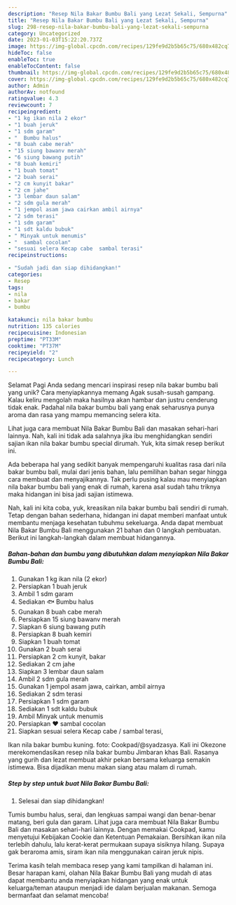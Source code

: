 ```yaml
---
description: "Resep Nila Bakar Bumbu Bali yang Lezat Sekali, Sempurna"
title: "Resep Nila Bakar Bumbu Bali yang Lezat Sekali, Sempurna"
slug: 298-resep-nila-bakar-bumbu-bali-yang-lezat-sekali-sempurna
category: Uncategorized
date: 2023-01-03T15:22:20.737Z
image: https://img-global.cpcdn.com/recipes/129fe9d2b5b65c75/680x482cq70/nila-bakar-bumbu-bali-foto-resep-utama.jpg
hideToc: false
enableToc: true
enableTocContent: false
thumbnail: https://img-global.cpcdn.com/recipes/129fe9d2b5b65c75/680x482cq70/nila-bakar-bumbu-bali-foto-resep-utama.jpg
cover: https://img-global.cpcdn.com/recipes/129fe9d2b5b65c75/680x482cq70/nila-bakar-bumbu-bali-foto-resep-utama.jpg
author: Admin
authorAv: notfound
ratingvalue: 4.3
reviewcount: 7
recipeingredient:
- "1 kg ikan nila 2 ekor"
- "1 buah jeruk"
- "1 sdm garam"
- "  Bumbu halus"
- "8 buah cabe merah"
- "15 siung bawanv merah"
- "6 siung bawang putih"
- "8 buah kemiri"
- "1 buah tomat"
- "2 buah serai"
- "2 cm kunyit bakar"
- "2 cm jahe"
- "3 lembar daun salam"
- "2 sdm gula merah"
- "1 jempol asam jawa cairkan ambil airnya"
- "2 sdm terasi"
- "1 sdm garam"
- "1 sdt kaldu bubuk"
- " Minyak untuk menumis"
- "  sambal cocolan"
- "sesuai selera Kecap cabe  sambal terasi"
recipeinstructions:

- "Sudah jadi dan siap dihidangkan!"
categories:
- Resep
tags:
- nila
- bakar
- bumbu

katakunci: nila bakar bumbu 
nutrition: 135 calories
recipecuisine: Indonesian
preptime: "PT33M"
cooktime: "PT37M"
recipeyield: "2"
recipecategory: Lunch

---
```



Selamat Pagi Anda sedang mencari inspirasi resep nila bakar bumbu bali yang unik? Cara menyiapkannya memang Agak susah-susah gampang. Kalau keliru mengolah maka hasilnya akan hambar dan justru cenderung tidak enak. Padahal nila bakar bumbu bali yang enak seharusnya punya aroma dan rasa yang mampu memancing selera kita.


Lihat juga cara membuat Nila Bakar Bumbu Bali dan masakan sehari-hari lainnya. Nah, kali ini tidak ada salahnya jika ibu menghidangkan sendiri sajian ikan nila bakar bumbu special dirumah. Yuk, kita simak resep berikut ini.

Ada beberapa hal yang sedikit banyak mempengaruhi kualitas rasa dari nila bakar bumbu bali, mulai dari jenis bahan, lalu pemilihan bahan segar hingga cara membuat dan menyajikannya. Tak perlu pusing kalau mau menyiapkan nila bakar bumbu bali yang enak di rumah, karena asal sudah tahu triknya maka hidangan ini bisa jadi sajian istimewa.


Nah, kali ini kita coba, yuk, kreasikan nila bakar bumbu bali sendiri di rumah. Tetap dengan bahan sederhana, hidangan ini dapat memberi manfaat untuk membantu menjaga kesehatan tubuhmu sekeluarga. Anda dapat membuat Nila Bakar Bumbu Bali menggunakan 21 bahan dan 0 langkah pembuatan. Berikut ini langkah-langkah dalam membuat hidangannya.

<!--inarticleads1-->

##### Bahan-bahan dan bumbu yang dibutuhkan dalam menyiapkan Nila Bakar Bumbu Bali:

1. Gunakan 1 kg ikan nila (2 ekor)
1. Persiapkan 1 buah jeruk
1. Ambil 1 sdm garam
1. Sediakan  🐟 Bumbu halus
1. Gunakan 8 buah cabe merah
1. Persiapkan 15 siung bawanv merah
1. Siapkan 6 siung bawang putih
1. Persiapkan 8 buah kemiri
1. Siapkan 1 buah tomat
1. Gunakan 2 buah serai
1. Persiapkan 2 cm kunyit, bakar
1. Sediakan 2 cm jahe
1. Siapkan 3 lembar daun salam
1. Ambil 2 sdm gula merah
1. Gunakan 1 jempol asam jawa, cairkan, ambil airnya
1. Sediakan 2 sdm terasi
1. Persiapkan 1 sdm garam
1. Sediakan 1 sdt kaldu bubuk
1. Ambil  Minyak untuk menumis
1. Persiapkan  ❤ sambal cocolan
1. Siapkan sesuai selera Kecap cabe / sambal terasi,


Ikan nila bakar bumbu kuning. foto: Cookpad/@syadzasya. Kali ini Okezone merekomendasikan resep nila bakar bumbu Jimbaran khas Bali. Rasanya yang gurih dan lezat membuat akhir pekan bersama keluarga semakin istimewa. Bisa dijadikan menu makan siang atau malam di rumah. 

<!--inarticleads2-->

##### Step by step untuk buat Nila Bakar Bumbu Bali:


1. Selesai dan siap dihidangkan!

Tumis bumbu halus, serai, dan lengkuas sampai wangi dan benar-benar matang, beri gula dan garam. Lihat juga cara membuat Nila Bakar Bumbu Bali dan masakan sehari-hari lainnya. Dengan memakai Cookpad, kamu menyetujui Kebijakan Cookie dan Ketentuan Pemakaian. Bersihkan ikan nila terlebih dahulu, lalu kerat-kerat permukaan supaya sisiknya hilang. Supaya gak beraroma amis, siram ikan nila menggunakan cairan jeruk nipis. 

Terima kasih telah membaca resep yang kami tampilkan di halaman ini. Besar harapan kami, olahan Nila Bakar Bumbu Bali yang mudah di atas dapat membantu anda menyiapkan hidangan yang enak untuk keluarga/teman ataupun menjadi ide dalam berjualan makanan. Semoga bermanfaat dan selamat mencoba!
